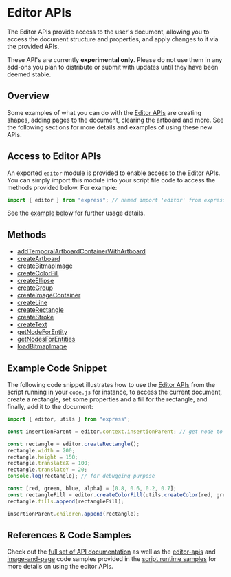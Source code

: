 # Editor APIs
The Editor APIs provide access to the user's document, allowing you to access the document structure and properties, and apply changes to it via the provided APIs.

<InlineAlert slots="text" variant="warning"/>

These API's are currently **experimental only**. Please do not use them in any add-ons you plan to distribute or submit with updates until they have been deemed stable.

## Overview
Some examples of what you can do with the [Editor APIs](/express-add-on-apis/docs/api/classes/Editor) are creating shapes, adding pages to the document, clearing the artboard and more. See the following sections for more details and examples of using these new APIs. 

## Access to Editor APIs
An exported `editor` module is provided to enable access to the Editor APIs. You can simply import this module into your script file code to access the methods provided below. For example:

```js
import { editor } from "express"; // named import 'editor' from express module
```

See the [example below](#example) for further usage details.

## Methods
- <a href="/express-add-on-apis/docs/api/classes/Editor/#addTemporalArtboardContainerWithArtboard" target="_blank">addTemporalArtboardContainerWithArtboard</a>
- <a href="/express-add-on-apis/docs/api/classes/Editor/#createArtboard" target="_blank">createArtboard</a>
- <a href="/express-add-on-apis/docs/api/classes/Editor/#createBitmapImage" target="_blank">createBitmapImage</a>
- <a href="/express-add-on-apis/docs/api/classes/Editor/#createColorFill" target="_blank">createColorFill</a>
- <a href="/express-add-on-apis/docs/api/classes/Editor/#createEllipse" target="_blank">createEllipse</a>
- <a href="/express-add-on-apis/docs/api/classes/Editor/#createGroup" target="_blank">createGroup</a>
- <a href="/express-add-on-apis/docs/api/classes/Editor/#createImageContainer" target="_blank">createImageContainer</a>
- <a href="/express-add-on-apis/docs/api/classes/Editor/#createLine" target="_blank">createLine</a>
- <a href="/express-add-on-apis/docs/api/classes/Editor/#createRectangle" target="_blank">createRectangle</a>
- <a href="/express-add-on-apis/docs/api/classes/Editor/#createStroke" target="_blank">createStroke</a>
- <a href="/express-add-on-apis/docs/api/classes/Editor/#createText" target="_blank">createText</a>
- <a href="/express-add-on-apis/docs/api/classes/Editor/#getNodeForEntity" target="_blank">getNodeForEntity</a>
- <a href="/express-add-on-apis/docs/api/classes/Editor/#getNodesForEntities" target="_blank">getNodesForEntities</a>
- <a href="/express-add-on-apis/docs/api/classes/Editor/#loadBitmapImage" target="_blank">loadBitmapImage</a>

## Example Code Snippet
The following code snippet illustrates how to use the <a href="/express-add-on-apis/docs/api/classes/Editor/" target="_blank">Editor APIs</a> from the script running in your `code.js` for instance, to access the current document, create a rectangle, set some properties and a fill for the rectangle, and finally, add it to the document:

```js
import { editor, utils } from "express";

const insertionParent = editor.context.insertionParent; // get node to insert content into

const rectangle = editor.createRectangle();
rectangle.width = 200;
rectangle.height = 150;
rectangle.translateX = 100;
rectangle.translateY = 20;
console.log(rectangle); // for debugging purpose

const [red, green, blue, alpha] = [0.8, 0.6, 0.2, 0.7];
const rectangleFill = editor.createColorFill(utils.createColor(red, green, blue, alpha));            
rectangle.fills.append(rectangleFill);

insertionParent.children.append(rectangle);
```

## References & Code Samples
Check out the [full set of API documentation](/express-add-on-apis/docs/api/classes/Editor) as well as the [editor-apis](https://github.com/AdobeDocs/express-add-on-samples/tree/main/script-runtime-samples/editor-apis) and [image-and-page](https://github.com/AdobeDocs/express-add-on-samples/tree/main/script-runtime-samples/image-and-page) code samples provided in the [script runtime samples](https://github.com/AdobeDocs/express-add-on-samples/tree/main/script-runtime-samples) for more details on using the editor APIs.



